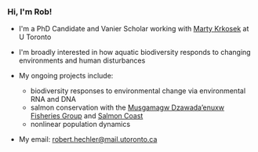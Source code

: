 ### Hi, I'm Rob!

- I'm a PhD Candidate and Vanier Scholar working with [Marty Krkosek](https://krkosek.eeb.utoronto.ca/) at U Toronto 
- I'm broadly interested in how aquatic biodiversity responds to changing environments and human disturbances
- My ongoing projects include:
    - biodiversity responses to environmental change via environmental RNA and DNA 
    - salmon conservation with the [Musgamagw Dzawada’enuxw Fisheries Group](https://mdfgfisheries.ca/) and [Salmon Coast](https://salmoncoast.org/) 
    - nonlinear population dynamics
 
- My email: robert.hechler@mail.utoronto.ca 
  

<!--
**RobertHechler/RobertHechler** is a ✨ _special_ ✨ repository because its `README.md` (this file) appears on your GitHub profile.

Here are some ideas to get you started:

- 🔭 I’m currently working on ...
- 🌱 I’m currently learning ...
- 👯 I’m looking to collaborate on ...
- 🤔 I’m looking for help with ...
- 💬 Ask me about ...
- 📫 How to reach me: ...
- 😄 Pronouns: ...
- ⚡ Fun fact: ...
-->
